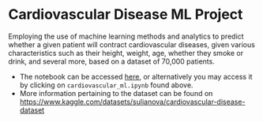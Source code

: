 # Cardiovascular Disease ML Project

Employing the use of machine learning methods and analytics to predict whether a given patient will contract cardiovascular diseases, given various characteristics such as their height, weight, age, whether they smoke or drink, and several more, based on a dataset of 70,000 patients.
- The notebook can be accessed [here](https://github.com/Yihan2407/cardiovascular_diseases_ml_project/blob/main/cardiovascular_ml.ipynb), or alternatively you may access it by clicking on `cardiovascular_ml.ipynb` found above.
- More information pertaining to the dataset can be found on https://www.kaggle.com/datasets/sulianova/cardiovascular-disease-dataset

